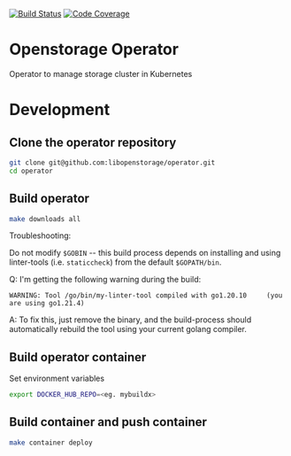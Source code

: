 [![Build Status](https://app.travis-ci.com/libopenstorage/operator.svg?branch=master)](https://app.travis-ci.com/libopenstorage/operator)
[![Code Coverage](https://codecov.io/gh/libopenstorage/operator/branch/master/graph/badge.svg)](https://codecov.io/gh/libopenstorage/operator)

# Openstorage Operator
Operator to manage storage cluster in Kubernetes

# Development

## Clone the operator repository

```sh
git clone git@github.com:libopenstorage/operator.git
cd operator
```
## Build operator

```sh
make downloads all
```

Troubleshooting:

Do not modify `$GOBIN` -- this build process depends on installing and using linter-tools (i.e. `staticcheck`) from the default `$GOPATH/bin`.


Q: I'm getting the following warning during the build:

```
WARNING: Tool /go/bin/my-linter-tool compiled with go1.20.10	 (you are using go1.21.4)
```

A: To fix this, just remove the binary, and the build-process should automatically rebuild the tool using your current golang compiler.

## Build operator container

Set environment variables

```sh
export DOCKER_HUB_REPO=<eg. mybuildx>
```

## Build container and push container

```sh
make container deploy
```

